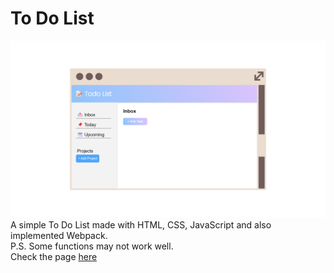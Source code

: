 # To Do List
![tdl](https://github.com/violitaandriana/todolist-new/blob/main/tdl.png?raw=true)
A simple To Do List made with HTML, CSS, JavaScript and also implemented Webpack. <br>
P.S. Some functions may not work well. <br>
Check the page [here](https://violitaandriana.github.io/todolist-new/)
